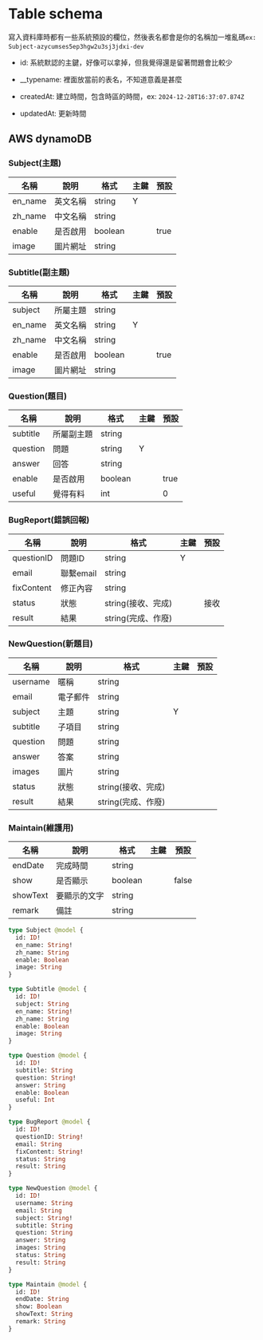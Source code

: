 # Table schema

寫入資料庫時都有一些系統預設的欄位，然後表名都會是你的名稱加一堆亂碼`ex: Subject-azycumses5ep3hgw2u3sj3jdxi-dev`​

* id: 系統默認的主鍵，好像可以拿掉，但我覺得還是留著問題會比較少

* __typename: 裡面放當前的表名，不知道意義是甚麼
* createdAt: 建立時間，包含時區的時間，ex: `2024-12-28T16:37:07.874Z`​
* updatedAt: 更新時間

## AWS dynamoDB

### Subject(主題)

|名稱|說明|格式|主鍵|預設|
| ---------| ----------| ---------| ------| ------|
|en_name|英文名稱|string|Y||
|zh_name|中文名稱|string|||
|enable|是否啟用|boolean||true|
|image|圖片網址|string|||

### Subtitle(副主題)

|名稱|說明|格式|主鍵|預設|
| ------------------------| -------------------------| -----------------------| -----------------| -----------------|
|subject|所屬主題|string|||
|en\_name|英文名稱|string|Y||
|zh\_name|中文名稱|string|||
|enable|是否啟用|boolean||true|
|image|圖片網址|string|||

### Question(題目)

|名稱|說明|格式|主鍵|預設|
| ----------| ------------| ---------| ------| ------|
|subtitle|所屬副主題|string|||
|question|問題|string|Y||
|answer|回答|string|||
|enable|是否啟用|boolean||true|
|useful|覺得有料|int||0|

### BugReport(錯誤回報)

|名稱|說明|格式|主鍵|預設|
| ------------| -----------| --------------------| ------| ------|
|questionID|問題ID|string|Y||
|email|聯繫email|string|||
|fixContent|修正內容|string|||
|status|狀態|string(接收、完成)||接收|
|result|結果|string(完成、作廢)|||

### NewQuestion(新題目)

|名稱|說明|格式|主鍵|預設|
| -------------------------| ---------------------| -----------------------| -----------------| -----------------|
|username|暱稱|string|||
|email|電子郵件|string|||
|subject|主題|string|Y||
|subtitle|子項目|string|||
|question|問題|string|||
|answer|答案|string|||
|images|圖片|string|||
|status|狀態|string(接收、完成)|||
|result|結果|string(完成、作廢)|||

### Maintain(維護用)

|名稱|說明|格式|主鍵|預設|
| -----------| --------------| ---------| ------| -------|
|endDate<br />|完成時間|string|<br />||
|show|是否顯示|boolean||false|
|showText|要顯示的文字|string|||
|remark|備註|string|||

```graphql
type Subject @model {
  id: ID!
  en_name: String!
  zh_name: String
  enable: Boolean
  image: String
}

type Subtitle @model {
  id: ID!
  subject: String
  en_name: String!
  zh_name: String
  enable: Boolean
  image: String
}

type Question @model {
  id: ID!
  subtitle: String
  question: String!
  answer: String
  enable: Boolean
  useful: Int
}

type BugReport @model {
  id: ID!
  questionID: String!
  email: String
  fixContent: String!
  status: String
  result: String
}

type NewQuestion @model {
  id: ID!
  username: String
  email: String
  subject: String!
  subtitle: String
  question: String
  answer: String
  images: String
  status: String
  result: String
}

type Maintain @model {
  id: ID!
  endDate: String
  show: Boolean
  showText: String
  remark: String
}
```

‍

